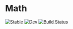 # Math

[![Stable](https://img.shields.io/badge/docs-stable-blue.svg)](https://liuxu89.github.io/Math.jl/stable)
[![Dev](https://img.shields.io/badge/docs-dev-blue.svg)](https://liuxu89.github.io/Math.jl/dev)
[![Build Status](https://github.com/liuxu89/Math.jl/actions/workflows/CI.yml/badge.svg?branch=main)](https://github.com/liuxu89/Math.jl/actions/workflows/CI.yml?query=branch%3Amain)
